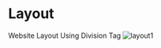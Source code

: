 # Layout
Website  Layout Using Division Tag
![layout1](https://user-images.githubusercontent.com/90618272/138703208-6f3878ff-fd09-4de0-a85b-6b5f017215f3.png)
